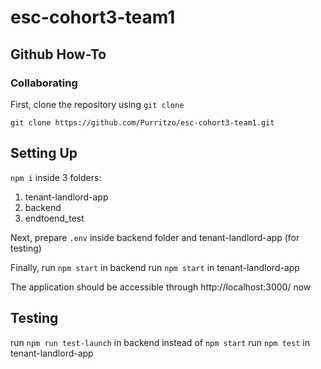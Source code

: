 # esc-cohort3-team1
## Github How-To

### Collaborating

First, clone the repository using `git clone`   
```
git clone https://github.com/Purritzo/esc-cohort3-team1.git
```

## Setting Up

`npm i` inside 3 folders:
1. tenant-landlord-app
2. backend
3. endtoend_test

Next, prepare `.env` inside backend folder and tenant-landlord-app (for testing)

Finally, run `npm start` in backend
run `npm start` in tenant-landlord-app

The application should be accessible through http://localhost:3000/ now

## Testing
run `npm run test-launch` in backend instead of `npm start`
run `npm test` in tenant-landlord-app
